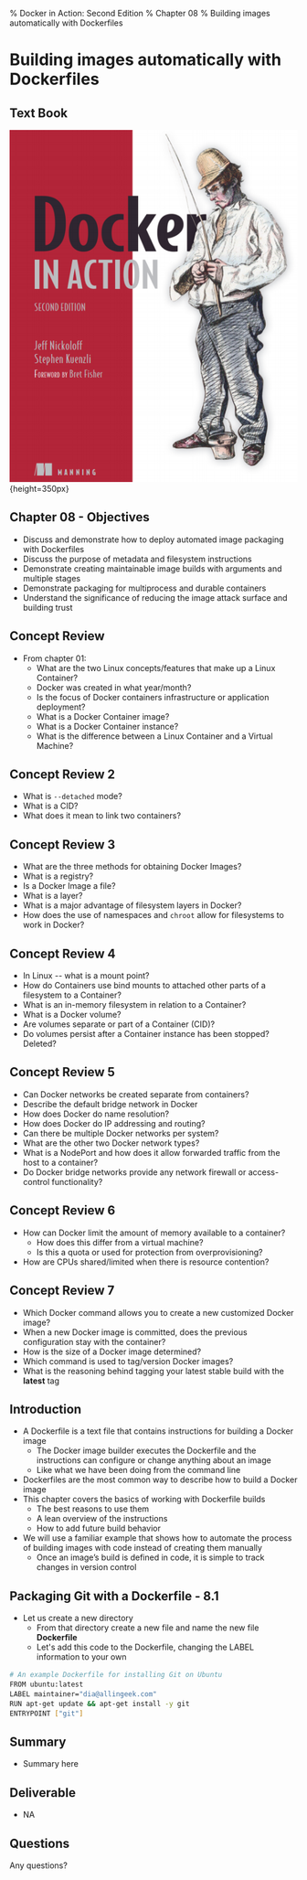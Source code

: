 % Docker in Action: Second Edition
% Chapter 08
% Building images automatically with Dockerfiles

# Building images automatically with Dockerfiles

## Text Book

![*itmt 495/595 textbook*](images/cover.png "Docker In Action V2 Book Cover Image"){height=350px}

## Chapter 08 - Objectives

- Discuss and demonstrate how to deploy automated image packaging with Dockerfiles
- Discuss the purpose of metadata and filesystem instructions
- Demonstrate creating maintainable image builds with arguments and multiple stages
- Demonstrate packaging for multiprocess and durable containers
- Understand the significance of reducing the image attack surface and building trust

## Concept Review

- From chapter 01:
  - What are the two Linux concepts/features that make up a Linux Container?
  - Docker was created in what year/month?
  - Is the focus of Docker containers infrastructure or application deployment?
  - What is a Docker Container image?
  - What is a Docker Container instance?
  - What is the difference between a Linux Container and a Virtual Machine?

## Concept Review 2

- What is `--detached` mode?
- What is a CID?
- What does it mean to link two containers?

## Concept Review 3

- What are the three methods for obtaining Docker Images?
- What is a registry?
- Is a Docker Image a file?
- What is a layer?
- What is a major advantage of filesystem layers in Docker?
- How does the use of namespaces and `chroot` allow for filesystems to work in Docker?

## Concept Review 4

- In Linux -- what is a mount point?
- How do Containers use bind mounts to attached other parts of a filesystem to a Container?
- What is an in-memory filesystem in relation to a Container?
- What is a Docker volume?
- Are volumes separate or part of a Container (CID)?
- Do volumes persist after a Container instance has been stopped?  Deleted?

## Concept Review 5

- Can Docker networks be created separate from containers?
- Describe the default bridge network in Docker
- How does Docker do name resolution?
- How does Docker do IP addressing and routing?
- Can there be multiple Docker networks per system?
- What are the other two Docker network types?
- What is a NodePort and how does it allow forwarded traffic from the host to a container?
- Do Docker bridge networks provide any network firewall or access-control functionality?

## Concept Review 6

- How can Docker limit the amount of memory available to a container?
  - How does this differ from a virtual machine?
  - Is this a quota or used for protection from overprovisioning?
- How are CPUs shared/limited when there is resource contention?

## Concept Review 7

- Which Docker command allows you to create a new customized Docker image?
- When a new Docker image is committed, does the previous configuration stay with the container?
- How is the size of a Docker image determined?
- Which command is used to tag/version Docker images?
- What is the reasoning behind tagging your latest stable build with the **latest** tag

## Introduction

- A Dockerfile is a text file that contains instructions for building a Docker image
  - The Docker image builder executes the Dockerfile and the instructions can configure or change anything about an image
  - Like what we have been doing from the command line
- Dockerfiles are the most common way to describe how to build a Docker image
- This chapter covers the basics of working with Dockerfile builds
  - The best reasons to use them
  - A lean overview of the instructions
  - How to add future build behavior
- We will use a familiar example that shows how to automate the process of building images with code instead of creating them manually
  - Once an image’s build is defined in code, it is simple to track changes in version control

## Packaging Git with a Dockerfile - 8.1

- Let us create a new directory
  - From that directory create a new file and name the new file **Dockerfile**
  - Let's add this code to the Dockerfile, changing the LABEL information to your own
  
```bash
# An example Dockerfile for installing Git on Ubuntu
FROM ubuntu:latest
LABEL maintainer="dia@allingeek.com"
RUN apt-get update && apt-get install -y git
ENTRYPOINT ["git"]
```

## Summary

- Summary here

## Deliverable

- NA

## Questions

Any questions?
